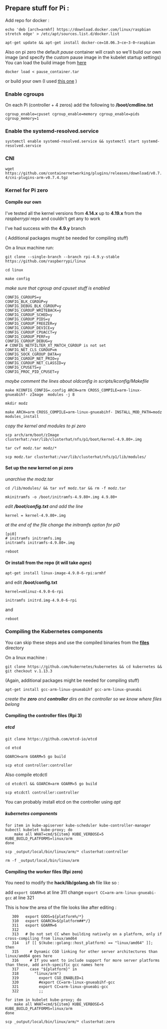 ## Prepare stuff for Pi :

Add repo for docker :

`echo 'deb [arch=armhf] https://download.docker.com/linux/raspbian stretch edge' > /etc/apt/sources.list.d/docker.list`

`apt-get update && apt-get install docker-ce=18.06.3~ce~3-0~raspbian`

Also on pi zero the default *pause* container will crash so we'll build our own image (and specify the custom pause image in the kubelet startup settings)
You can load the build image from [here](../files/workers-pi-zero/pause_container)

`docker load < pause_container.tar`

or build your own (I used [this one](https://github.com/Project31/kubernetes-installer-rpi.git) )

### Enable cgroups

On each Pi (controller + 4 zeros) add the following to **/boot/cmdline.txt**

`cgroup_enable=cpuset cgroup_enable=memory cgroup_enable=pids cgroup_memory=1`

### Enable the systemd-resolved.service 

`systemctl enable systemd-resolved.service && systemctl start systemd-resolved.service`

### CNI

`wget https://github.com/containernetworking/plugins/releases/download/v0.7.4/cni-plugins-arm-v0.7.4.tgz`

### Kernel for Pi zero
#### Compile our own

I've tested all the kernel versions from **4.14.x** up to **4.19.x** from the *raspberrypi* repo and couldn't get any to work

I've had success with the **4.9.y** branch

( Additional packages mught be needed for compiling stuff)

On a linux machine run:

`git clone --single-branch --branch rpi-4.9.y-stable  https://github.com/raspberrypi/linux`

`cd linux`

`make config`

*make sure that cgroup and cpuset stuff is enabled*

```
CONFIG_CGROUPS=y
CONFIG_BLK_CGROUP=y
CONFIG_DEBUG_BLK_CGROUP=y
CONFIG_CGROUP_WRITEBACK=y
CONFIG_CGROUP_SCHED=y
CONFIG_CGROUP_PIDS=y
CONFIG_CGROUP_FREEZER=y
CONFIG_CGROUP_DEVICE=y
CONFIG_CGROUP_CPUACCT=y
CONFIG_CGROUP_PERF=y
CONFIG_CGROUP_DEBUG=y
# CONFIG_NETFILTER_XT_MATCH_CGROUP is not set
CONFIG_NET_CLS_CGROUP=m
CONFIG_SOCK_CGROUP_DATA=y
CONFIG_CGROUP_NET_PRIO=y
CONFIG_CGROUP_NET_CLASSID=y
CONFIG_CPUSETS=y
CONFIG_PROC_PID_CPUSET=y
```

*maybe comment the lines about oldconfig in scripts/kconfig/Makefile*

`make KCONFIG_CONFIG=.config ARCH=arm CROSS_COMPILE=arm-linux-gnueabihf- zImage  modules -j 8`

`mkdir modz`

`make ARCH=arm CROSS_COMPILE=arm-linux-gnueabihf- INSTALL_MOD_PATH=modz modules_install`

*copy the kernel and modules to pi zero*

`scp arch/arm/boot/zImage clusterhat:/var/lib/clusterhat/nfs/p1/boot/kernel-4.9.80+.img`

`tar cvf modz.tar modz/*`

`scp modz.tar clusterhat:/var/lib/clusterhat/nfs/p1/lib/modules/`

#### Set up the new kernel on pi zero 

*unarchive the modz.tar*

`cd /lib/modules/ && tar xvf modz.tar && rm -f modz.tar`

`mkinitramfs -o /boot/initramfs-4.9.80+.img 4.9.80+`

*edit **/boot/config.txt** and add the line*

`kernel = kernel-4.9.80+.img`

*at the end of the file change the initramfs option for pi0*

```
[pi0]
# initramfs initramfs.img
initramfs initramfs-4.9.80+.img
```

`reboot`

#### Or install from the repo (it will take *ages*)

`apt-get install linux-image-4.9.0-6-rpi:armhf`

and edit **/boot/config.txt**

`kernel=vmlinuz-4.9.0-6-rpi`

`initramfs initrd.img-4.9.0-6-rpi`

and

`reboot`

### Compiling the Kubernetes components

You can skip these steps and use the compiled binaries from the [**files**](files) directory

On a linux machine :

`git clone https://github.com/kubernetes/kubernetes && cd kubernetes && git checkout v.1.13.3`

(Again, additional packages might be needed for compiling stuff)

`apt-get install gcc-arm-linux-gnueabihf gcc-arm-linux-gnueabi`

*create the **zero** and **controller** dirs on the controller so we know where files belong*

#### Compiling the controller files (Rpi 3)

##### etcd

`git clone https://github.com/etcd-io/etcd`

`cd etcd`

`GOARCH=arm GOARM=5 go build`

`scp etcd controller:controller`

Also compile etcdctl

`cd etcdctl && GOARCH=arm GOARM=5 go build`

`scp etcdctl controller:controller`

You can probably install etcd on the controller using *apt*

##### kubernetes components

```
for item in kube-apiserver kube-scheduler kube-controller-manager kubectl kubelet kube-proxy; do
	make all WHAT=cmd/${item} KUBE_VERBOSE=5 KUBE_BUILD_PLATFORMS=linux/arm
done
```

`scp _output/local/bin/linux/arm/* clusterhat:controller`

`rm -f _output/local/bin/linux/arm`

#### Compiling the worker files (Rpi zero)

You need to modify the **hack/lib/golang.sh** file like so :

add `export GOARM=6` at line 311
change `export CC=arm-arm-linux-gnueabi-gcc` at line 321

This is how the area of the file looks like after editing :

```
   309   export GOOS=${platform%/*}
   310   export GOARCH=${platform##*/}
   311   export GOARM=6
   312 
   313   # Do not set CC when building natively on a platform, only if cross-compiling from linux/amd64
   314   if [[ $(kube::golang::host_platform) == "linux/amd64" ]]; then
   315     # Dynamic CGO linking for other server architectures than linux/amd64 goes here
   316     # If you want to include support for more server platforms than these, add arch-specific gcc names here
   317     case "${platform}" in
   318       "linux/arm")
   319         export CGO_ENABLED=1
   320         #export CC=arm-linux-gnueabihf-gcc
   321         export CC=arm-linux-gnueabi-gcc
   322         ;;
```

```
for item in kubelet kube-proxy; do
	make all WHAT=cmd/${item} KUBE_VERBOSE=5 KUBE_BUILD_PLATFORMS=linux/arm
done
```

`scp _output/local/bin/linux/arm/* clusterhat:zero`